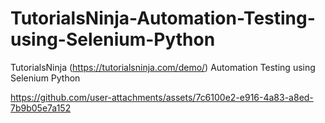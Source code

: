 # TutorialsNinja-Automation-Testing-using-Selenium-Python
TutorialsNinja (https://tutorialsninja.com/demo/) Automation Testing using Selenium Python 




https://github.com/user-attachments/assets/7c6100e2-e916-4a83-a8ed-7b9b05e7a152

